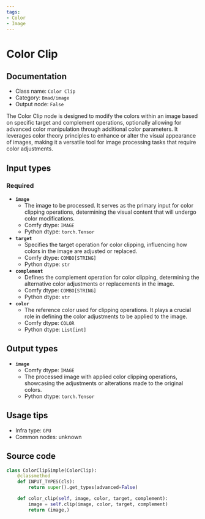 ```yaml
---
tags:
- Color
- Image
---
```


# Color Clip
## Documentation
- Class name: `Color Clip`
- Category: `Bmad/image`
- Output node: `False`

The Color Clip node is designed to modify the colors within an image based on specific target and complement operations, optionally allowing for advanced color manipulation through additional color parameters. It leverages color theory principles to enhance or alter the visual appearance of images, making it a versatile tool for image processing tasks that require color adjustments.
## Input types
### Required
- **`image`**
    - The image to be processed. It serves as the primary input for color clipping operations, determining the visual content that will undergo color modifications.
    - Comfy dtype: `IMAGE`
    - Python dtype: `torch.Tensor`
- **`target`**
    - Specifies the target operation for color clipping, influencing how colors in the image are adjusted or replaced.
    - Comfy dtype: `COMBO[STRING]`
    - Python dtype: `str`
- **`complement`**
    - Defines the complement operation for color clipping, determining the alternative color adjustments or replacements in the image.
    - Comfy dtype: `COMBO[STRING]`
    - Python dtype: `str`
- **`color`**
    - The reference color used for clipping operations. It plays a crucial role in defining the color adjustments to be applied to the image.
    - Comfy dtype: `COLOR`
    - Python dtype: `List[int]`
## Output types
- **`image`**
    - Comfy dtype: `IMAGE`
    - The processed image with applied color clipping operations, showcasing the adjustments or alterations made to the original colors.
    - Python dtype: `torch.Tensor`
## Usage tips
- Infra type: `GPU`
- Common nodes: unknown


## Source code
```python
class ColorClipSimple(ColorClip):
    @classmethod
    def INPUT_TYPES(cls):
        return super().get_types(advanced=False)

    def color_clip(self, image, color, target, complement):
        image = self.clip(image, color, target, complement)
        return (image,)

```
